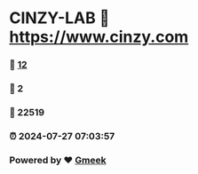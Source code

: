# CINZY-LAB :link: https://www.cinzy.com 
### :page_facing_up: [12](https://www.cinzy.com/tag.html) 
### :speech_balloon: 2 
### :hibiscus: 22519 
### :alarm_clock: 2024-07-27 07:03:57 
### Powered by :heart: [Gmeek](https://github.com/Meekdai/Gmeek)
